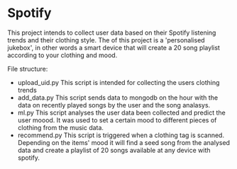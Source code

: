 # Spotify

This project intends to collect user data based on their Spotify listening trends and their clothing style. The of this project is a 'personalised jukebox', in other words a smart device that will create a 20 song playlist according to your clothing and mood.

File structure: 

- upload_uid.py   This script is intended for collecting the users clothing trends
- add_data.py     This script sends data to mongodb on the hour with the data on recently played songs by the user and the song analasys.
- ml.py           This script analyses the user data been collected and predict the user moood. It was used to set a certain mood to different pieces of clothing from the music data.
- recommend.py    This script is triggered when a clothing tag is scanned. Depending on the items' mood it will find a seed song from the analysed data and create a playlist of 20 songs available at any device with spotify.
